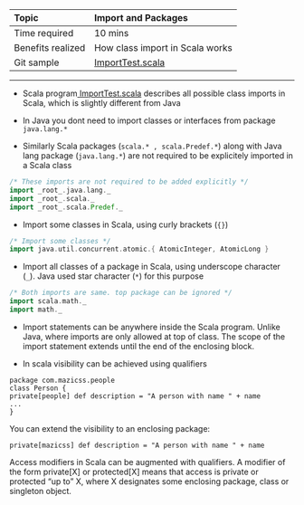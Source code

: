 | Topic | Import and Packages |
| :--- | :--- |
| Time required | 10 mins |
| Benefits realized | How class import in Scala works |
| Git sample | [ImportTest.scala](https://github.com/inbravo/scala-src/blob/master/src/main/scala/com/inbravo/lang/ImportTest.scala) |

---

* Scala program[ ImportTest.scala](https://github.com/inbravo/scala-src/blob/master/src/main/scala/com/inbravo/lang/ImportTest.scala) describes all possible class imports in Scala, which is slightly different from Java

* In Java you dont need to import classes or interfaces from package `java.lang.*`

* Similarly Scala packages  \(`scala.* , scala.Predef.*`\) along with Java lang package \(`java.lang.*`\) are not required to be explicitely imported in a Scala class

```scala
/* These imports are not required to be added explicitly */
import _root_.java.lang._
import _root_.scala._
import _root_.scala.Predef._
```

* Import some classes in Scala, using curly brackets \(`{}`\)

```scala
/* Import some classes */
import java.util.concurrent.atomic.{ AtomicInteger, AtomicLong }
```

* Import all classes of a package in Scala, using underscope character \(`_`\). Java used star character \(`*`\) for this purpose

```scala
/* Both imports are same. top package can be ignored */
import scala.math._
import math._
```

* Import statements can be anywhere inside the Scala program. Unlike Java, where imports are only allowed at top of class. The scope of the import statement extends until the end of the enclosing block.

* In scala visibility can be achieved using qualifiers

```
package com.mazicss.people
class Person {
private[people] def description = "A person with name " + name
...
}
```

You can extend the visibility to an enclosing package:

```
private[mazicss] def description = "A person with name " + name
```

Access modifiers in Scala can be augmented with qualifiers. A modifier of the form private\[X\] or protected\[X\] means that access is private or protected “up to” X, where X designates some enclosing package, class or singleton object.

